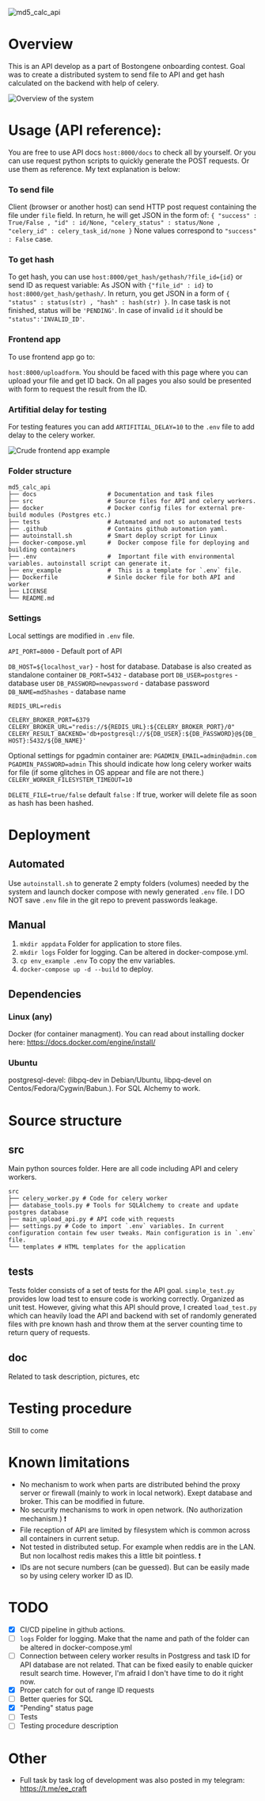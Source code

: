 ![md5_calc_api](https://github.com/mikprin/md5_calc_api/actions/workflows/docker-image.yml/badge.svg)
# Overview
This is an API develop as a part of Bostongene onboarding contest. Goal was to create a distributed system to send file to API and get hash calculated on the backend with help of celery.

![Overview of the system](./doc/MD5_API_schematic_diagram.png)

# Usage (API reference):
You are free to use API docs `host:8000/docs` to check all by yourself. Or you can use request python scripts to quickly generate the POST requests. Or use them as reference. My text explanation is below:
### To send file
Client (browser or another host) can send HTTP post request containing the file under `file` field. In return, he will get JSON in the form of:
`{ "success" : True/False , "id" : id/None, "celery_status" : status/None , "celery_id" : celery_task_id/none }`
None values correspond to `"success" : False` case.
### To get hash
To get hash, you can use `host:8000/get_hash/gethash/?file_id={id}` or send ID as request variable: As JSON  with `{"file_id" : id}` to `host:8000/get_hash/gethash/`. In return, you get JSON in a form of `{ "status" : status(str) , "hash" : hash(str) }`. In case task is not finished, status will be `'PENDING'`. In case of invalid `id` it should be `"status":'INVALID_ID'`.


### Frontend app

To use frontend app go to:

`host:8000/uploadform`. You should be faced with this page where you can upload your file and get ID back. On all pages you also sould be presented with form to request the result from the ID.

### Artifitial delay for testing

For testing features you can add `ARTIFITIAL_DELAY=10` to the `.env` file to add delay to the celery worker.

![Crude frontend app example](./doc/frontend_example.png)
### Folder structure

    md5_calc_api
    ├── docs                    # Documentation and task files
    ├── src                     # Source files for API and celery workers. 
    ├── docker                  # Docker config files for external pre-build modules (Postgres etc.) 
    ├── tests                   # Automated and not so automated tests
    ├── .github                 # Contains github automation yaml. 
    ├── autoinstall.sh          # Smart deploy script for Linux
    ├── docker-compose.yml      #  Docker compose file for deploying and building containers
    ├── .env                    #  Important file with environmental variables. autoinstall script can generate it.
    ├── env_example             #  This is a template for `.env` file.
    ├── Dockerfile              # Sinle docker file for both API and worker
    ├── LICENSE
    └── README.md

### Settings

Local settings are modified in `.env` file.

`API_PORT=8000` - Default port of API

`DB_HOST=${localhost_var}` - host for database. Database is also created as standalone container
`DB_PORT=5432` - database port
`DB_USER=postgres` - database user
`DB_PASSWORD=newpassword` - database password
`DB_NAME=md5hashes` - database name

`REDIS_URL=redis` 

`CELERY_BROKER_PORT=6379`
`CELERY_BROKER_URL="redis://${REDIS_URL}:${CELERY_BROKER_PORT}/0"`
`CELERY_RESULT_BACKEND='db+postgresql://${DB_USER}:${DB_PASSWORD}@${DB_HOST}:5432/${DB_NAME}'`

Optional settings for pgadmin container are:
`PGADMIN_EMAIL=admin@admin.com`
`PGADMIN_PASSWORD=admin`
This should indicate how long celery worker waits for file (if some glitches in OS appear and file are not there.)
`CELERY_WORKER_FILESYSTEM_TIMEOUT=10`

`DELETE_FILE=true/false` default `false` : If true, worker will delete file as soon as hash has been hashed. 
# Deployment
## Automated
Use `autoinstall.sh` to generate 2 empty folders (volumes) needed by the system and launch docker compose with newly generated `.env` file. I DO NOT save `.env` file in the git repo to prevent passwords leakage.

## Manual
1. `mkdir appdata` Folder for application to store files.
2. `mkdir logs` Folder for logging. Can be altered in docker-compose.yml.
3. `cp env_example .env` To copy the env variables.
4. `docker-compose up -d --build` to deploy.


## Dependencies
### Linux (any)
Docker (for container managment). You can read about installing docker here: https://docs.docker.com/engine/install/
### Ubuntu
postgresql-devel: (libpq-dev in Debian/Ubuntu, libpq-devel on Centos/Fedora/Cygwin/Babun.). For SQL Alchemy to work.

# Source structure

## src

Main python sources folder. Here are all code including API and celery workers.


    src
    ├── celery_worker.py # Code for celery worker
    ├── database_tools.py # Tools for SQLAlchemy to create and update postgres database
    ├── main_upload_api.py # API code with requests
    ├── settings.py # Code to import `.env` variables. In current configuration contain few user tweaks. Main configuration is in `.env` file.
    └── templates # HTML templates for the application

## tests
Tests folder consists of a set of tests for the API goal. `simple_test.py` provides low load test to ensure code is working correctly. Organized as unit test. However, giving what this API should prove, I created `load_test.py` which can heavily load the API and backend with set of randomly generated files with pre known hash and throw them at the server counting time to return query of requests. 

## doc

Related to task description, pictures, etc

# Testing procedure

Still to come


# Known limitations
* No mechanism to work when parts are distributed behind the proxy server or firewall (mainly to work in local network). Exept database and broker. This can be modified in future.
* No security mechanisms to work in open network. (No authorization mechanism.) :heavy_exclamation_mark:
* File reception of API are limited by filesystem which is common across all containers in current setup.
* Not tested in distributed setup. For example when reddis are in the LAN. But non localhost redis makes this a little bit pointless. :heavy_exclamation_mark:
* IDs are not secure numbers (can be guessed). But can be easily made so by using celery worker ID as ID.

# TODO
* [x] CI/CD pipeline in github actions.
* [ ] `logs` Folder for logging. Make that the name and path of the folder can be altered in docker-compose.yml
* [ ] Connection between celery worker results in Postgress and task ID for API database are not related. That can be fixed easily to enable quicker result search time. However, I'm afraid I don't have time to do it right now.
* [x] Proper catch for out of range ID requests
* [ ] Better queries for SQL
* [x] "Pending" status page
* [ ] Tests
* [ ] Testing procedure description

# Other
* Full task by task log of development was also posted in my telegram: https://t.me/ee_craft


